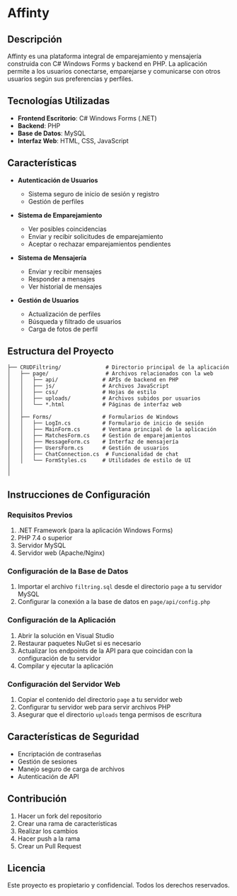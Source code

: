# Affinty

## Descripción
Affinty es una plataforma integral de emparejamiento y mensajería construida con C# Windows Forms y backend en PHP. La aplicación permite a los usuarios conectarse, emparejarse y comunicarse con otros usuarios según sus preferencias y perfiles.

## Tecnologías Utilizadas
- **Frontend Escritorio**: C# Windows Forms (.NET)
- **Backend**: PHP
- **Base de Datos**: MySQL
- **Interfaz Web**: HTML, CSS, JavaScript

## Características
- **Autenticación de Usuarios**
  - Sistema seguro de inicio de sesión y registro
  - Gestión de perfiles
  
- **Sistema de Emparejamiento**
  - Ver posibles coincidencias
  - Enviar y recibir solicitudes de emparejamiento
  - Aceptar o rechazar emparejamientos pendientes
  
- **Sistema de Mensajería**
  - Enviar y recibir mensajes
  - Responder a mensajes
  - Ver historial de mensajes
  
- **Gestión de Usuarios**
  - Actualización de perfiles
  - Búsqueda y filtrado de usuarios
  - Carga de fotos de perfil

## Estructura del Proyecto
```
├── CRUDFiltring/              # Directorio principal de la aplicación
│   ├── page/                  # Archivos relacionados con la web
│   │   ├── api/              # APIs de backend en PHP
│   │   ├── js/               # Archivos JavaScript
│   │   ├── css/              # Hojas de estilo
│   │   ├── uploads/          # Archivos subidos por usuarios
│   │   └── *.html            # Páginas de interfaz web
│   │
│   ├── Forms/                # Formularios de Windows
│   │   ├── LogIn.cs          # Formulario de inicio de sesión
│   │   ├── MainForm.cs       # Ventana principal de la aplicación
│   │   ├── MatchesForm.cs    # Gestión de emparejamientos
│   │   ├── MessageForm.cs    # Interfaz de mensajería
│   │   ├── UsersForm.cs      # Gestión de usuarios
│   │   ├── ChatConnection.cs  # Funcionalidad de chat
│   │   └── FormStyles.cs     # Utilidades de estilo de UI
│  
│      
```

## Instrucciones de Configuración

### Requisitos Previos
1. .NET Framework (para la aplicación Windows Forms)
2. PHP 7.4 o superior
3. Servidor MySQL
4. Servidor web (Apache/Nginx)

### Configuración de la Base de Datos
1. Importar el archivo `filtring.sql` desde el directorio `page` a tu servidor MySQL
2. Configurar la conexión a la base de datos en `page/api/config.php`

### Configuración de la Aplicación
1. Abrir la solución en Visual Studio
2. Restaurar paquetes NuGet si es necesario
3. Actualizar los endpoints de la API para que coincidan con la configuración de tu servidor
4. Compilar y ejecutar la aplicación

### Configuración del Servidor Web
1. Copiar el contenido del directorio `page` a tu servidor web
2. Configurar tu servidor web para servir archivos PHP
3. Asegurar que el directorio `uploads` tenga permisos de escritura

## Características de Seguridad
- Encriptación de contraseñas
- Gestión de sesiones
- Manejo seguro de carga de archivos
- Autenticación de API

## Contribución
1. Hacer un fork del repositorio
2. Crear una rama de características
3. Realizar los cambios
4. Hacer push a la rama
5. Crear un Pull Request

## Licencia
Este proyecto es propietario y confidencial. Todos los derechos reservados.
